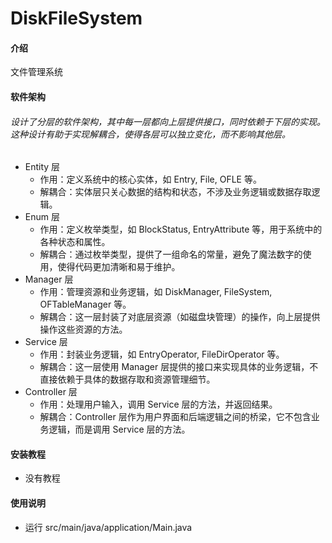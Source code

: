# DiskFileSystem

#### 介绍
文件管理系统

#### 软件架构
###### 设计了分层的软件架构，其中每一层都向上层提供接口，同时依赖于下层的实现。这种设计有助于实现解耦合，使得各层可以独立变化，而不影响其他层。

- Entity 层
    - 作用：定义系统中的核心实体，如 Entry, File, OFLE 等。
    - 解耦合：实体层只关心数据的结构和状态，不涉及业务逻辑或数据存取逻辑。
- Enum 层
    - 作用：定义枚举类型，如 BlockStatus, EntryAttribute 等，用于系统中的各种状态和属性。
    - 解耦合：通过枚举类型，提供了一组命名的常量，避免了魔法数字的使用，使得代码更加清晰和易于维护。
- Manager 层
    - 作用：管理资源和业务逻辑，如 DiskManager, FileSystem, OFTableManager 等。
    - 解耦合：这一层封装了对底层资源（如磁盘块管理）的操作，向上层提供操作这些资源的方法。
- Service 层
    - 作用：封装业务逻辑，如 EntryOperator, FileDirOperator 等。
    - 解耦合：这一层使用 Manager 层提供的接口来实现具体的业务逻辑，不直接依赖于具体的数据存取和资源管理细节。
- Controller 层
    - 作用：处理用户输入，调用 Service 层的方法，并返回结果。
    - 解耦合：Controller 层作为用户界面和后端逻辑之间的桥梁，它不包含业务逻辑，而是调用 Service 层的方法。




#### 安装教程
- 没有教程

#### 使用说明
- 运行 src/main/java/application/Main.java

